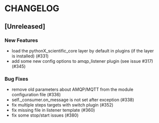 # CHANGELOG

## [Unreleased]

### New Features

- load the pythonX_scientific_core layer by default in plugins (if the layer is installed) (#331)
- add some new config options to amqp_listener plugin (see issue #317) (#345)

### Bug Fixes

- remove old parameters about AMQP/MQTT from the module configuration file (#336)
- self._consumer.on_message is not set after exception (#338)
- fix multiple steps targets with switch plugin (#352)
- fix missing file in listener template (#360)
- fix some stop/start issues (#380)


